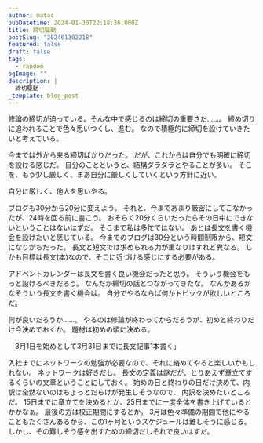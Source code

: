 ```yaml
---
author: matac
pubDatetime: 2024-01-30T22:18:36.000Z
title: 締切駆動
postSlug: "202401302218"
featured: false
draft: false
tags:
  - random
ogImage: ""
description: |
  締切駆動
_template: blog_post
---
```


修論の締切が迫っている。そんな中で感じるのは締切の重要さだ......。
締め切りに追われることで色々思いつくし、進む。
なので積極的に締切を設けていきたいと考えている。

今までは外から来る締切ばかりだった。
だが、これからは自分でも明確に締切を設ける感じだ。
自分のことというと、結構ダラダラとやることが多い。
そこを、もう少し厳しく、まあ自分に厳しくしていくという方針に近い。

自分に厳しく、他人を思いやる。

ブログも30分から20分に変えよう。
それと、今まであまり厳密にしてこなかったが、24時を回る前に書こう。
おそらく20分くらいだったらその日中にできないということはないはずだ。
そこまで私は多忙ではない。
あとは長文を書く機会を設けたいと感じている。
今までのブログは30分という時間制限から、短文になりがちだった。
長文と短文では求められる力が重なりはすれど異なる。
しかも目標は長文(本)なので、そこに近づける感じにする必要がある。

アドベントカレンダーは長文を書く良い機会だったと思う。
そういう機会をもっと設けるべきだろう。
なんだか締切の話とつながってきたな。
なんかあるかなそういう長文を書く機会は。
自分でやるならば何かトピックが欲しいところだ。

何が良いだろうか......。
やるのは修論が終わってからだろうが、初めと終わりだけ今決めておくか。
題材は初めの頃に決める。

「3月1日を始めとして3月31日までに長文記事1本書く」

入社までにネットワークの勉強が必要なので、それに絡めてやると楽しいかもしれない。
ネットワークは好きだし。
長文の定義は謎だが、とりあえず章立てするくらいの文章ということにしておく。
始めの日と終わりの日だけ決めて、内訳は全然ないのはちょっとだらけが発生しそうなので、
内訳を決めたいところだ。
15日までに章立てを決めるとか、25日までに一度全体を書き上げているとかかなぁ。
最後の方は校正期間にするとか。
3月は色々準備の期間で他にやることもたくさんあるから、この1ヶ月というスケジュールは難しそうに感じる。
しかし、その難しそう感を出すための締切だしそれで良いはずだ。
